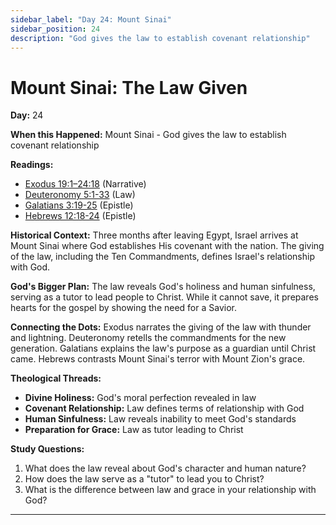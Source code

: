 ```yaml
---
sidebar_label: "Day 24: Mount Sinai"
sidebar_position: 24
description: "God gives the law to establish covenant relationship"
---
```


# Mount Sinai: The Law Given

**Day:** 24

**When this Happened:** Mount Sinai - God gives the law to establish covenant relationship

**Readings:**
 - [Exodus 19:1–24:18](https://www.biblegateway.com/passage/?search=Exodus+19%3A1-24%3A18&version=ESV) (Narrative)
 - [Deuteronomy 5:1-33](https://www.biblegateway.com/passage/?search=Deuteronomy+5%3A1-33&version=ESV) (Law)
 - [Galatians 3:19-25](https://www.biblegateway.com/passage/?search=Galatians+3%3A19-25&version=ESV) (Epistle)
 - [Hebrews 12:18-24](https://www.biblegateway.com/passage/?search=Hebrews+12%3A18-24&version=ESV) (Epistle)

**Historical Context:** Three months after leaving Egypt, Israel arrives at Mount Sinai where God establishes His covenant with the nation. The giving of the law, including the Ten Commandments, defines Israel's relationship with God.

**God's Bigger Plan:** The law reveals God's holiness and human sinfulness, serving as a tutor to lead people to Christ. While it cannot save, it prepares hearts for the gospel by showing the need for a Savior.

**Connecting the Dots:** Exodus narrates the giving of the law with thunder and lightning. Deuteronomy retells the commandments for the new generation. Galatians explains the law's purpose as a guardian until Christ came. Hebrews contrasts Mount Sinai's terror with Mount Zion's grace.

****Theological Threads:****
- **Divine Holiness:** God's moral perfection revealed in law
- **Covenant Relationship:** Law defines terms of relationship with God
- **Human Sinfulness:** Law reveals inability to meet God's standards
- **Preparation for Grace:** Law as tutor leading to Christ

**Study Questions:**
1. What does the law reveal about God's character and human nature?
2. How does the law serve as a "tutor" to lead you to Christ?
3. What is the difference between law and grace in your relationship with God?

---